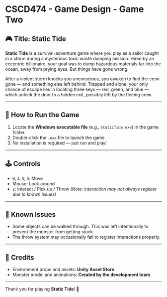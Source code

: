# CSCD474 - Game Design - Game Two

## 🎮 Title: Static Tide

**Static Tide** is a survival-adventure game where you play as a sailor caught in a storm during a mysterious toxic waste dumping mission. Hired by an eccentric billionaire, your goal was to dump hazardous materials far into the ocean, away from prying eyes. But things have gone wrong.

After a violent storm knocks you unconscious, you awaken to find the crew gone — and something else left behind. Trapped and alone, your only chance of escape lies in locating three keys — red, green, and blue — which unlock the door to a hidden exit, possibly left by the fleeing crew.

---

## 🚀 How to Run the Game

1. Locate the **Windows executable file** (e.g., `StaticTide.exe`) in the game folder.
2. Double-click the `.exe` file to launch the game.
3. No installation is required — just run and play!

---

## 🕹️ Controls

- `W`, `A`, `S`, `D`: Move  
- Mouse: Look around  
- `E`: Interact / Pick up / Throw *(Note: interaction may not always register due to known issues)*

---

## 🐞 Known Issues

- Some objects can be walked through. This was left intentionally to prevent the monster from getting stuck.
- The throw system may occasionally fail to register interactions properly.

---

## 👥 Credits

- Environment props and assets: **Unity Asset Store**
- Monster model and animations: **Created by the development team**

---

Thank you for playing **Static Tide**! 🌊
